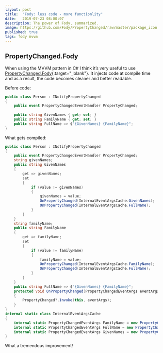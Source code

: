 ```yaml
---
layout: post
title:  "Fody: less code - more functionlity"
date:   2019-07-23 08:00:07
description: The power of Fody, summarized.
image: https://github.com/Fody/PropertyChanged/raw/master/package_icon.png
published: true
tags: fody mvvm
---
```


## PropertyChanged.Fody

When using the MVVM pattern in C# I think it’s very useful to use [PropertyChanged.Fody](https://github.com/Fody/PropertyChanged){:target="_blank"}. It injects code at compile time and as a result, the code becomes cleaner and better readable.

Before code:

```csharp
public class Person : INotifyPropertyChanged
{
    public event PropertyChangedEventHandler PropertyChanged;
    
    public string GivenNames { get; set; }
    public string FamilyName { get; set; }
    public string FullName => $"{GivenNames} {FamilyName}";
}
```
What gets compiled:

```csharp
public class Person : INotifyPropertyChanged
{
    public event PropertyChangedEventHandler PropertyChanged;
    string givenNames;
    public string GivenNames
    {
        get => givenNames;
        set
        {
            if (value != givenNames)
            {
                givenNames = value;
                OnPropertyChanged(InternalEventArgsCache.GivenNames);
                OnPropertyChanged(InternalEventArgsCache.FullName);
            }
        }
    }
    string familyName;
    public string FamilyName
    {
        get => familyName;
        set 
        {
            if (value != familyName)
            {
                familyName = value;
                OnPropertyChanged(InternalEventArgsCache.FamilyName);
                OnPropertyChanged(InternalEventArgsCache.FullName);
            }
        }
    }
    public string FullName => $"{GivenNames} {FamilyName}";
    protected void OnPropertyChanged(PropertyChangedEventArgs eventArgs)
    {
        PropertyChanged?.Invoke(this, eventArgs);
    }
}
internal static class InternalEventArgsCache
{
    internal static PropertyChangedEventArgs FamilyName = new PropertyChangedEventArgs("FamilyName");
    internal static PropertyChangedEventArgs FullName = new PropertyChangedEventArgs("FullName");
    internal static PropertyChangedEventArgs GivenNames = new PropertyChangedEventArgs("GivenNames");
}
```


What a tremendous improvement!